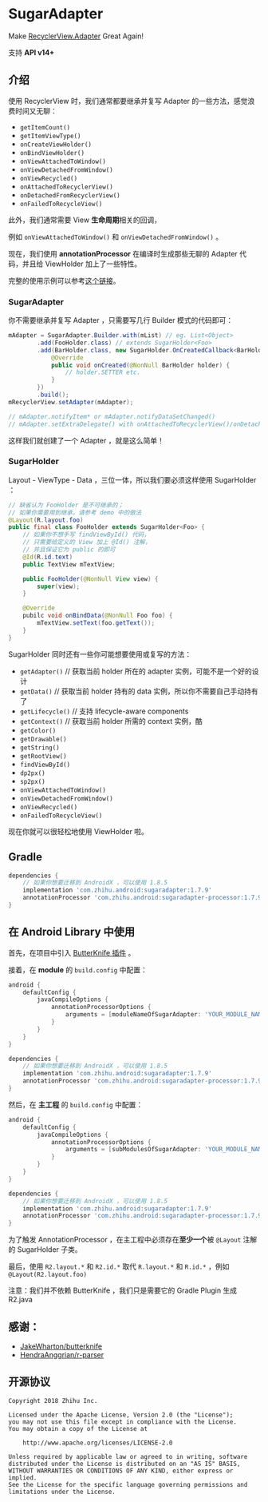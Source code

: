 SugarAdapter
===

Make [RecyclerView.Adapter](https://developer.android.com/reference/android/support/v7/widget/RecyclerView.Adapter.html "RecyclerView.Adapter") Great Again!

支持 **API v14+**

## 介绍

使用 RecyclerView 时，我们通常都要继承并复写 Adapter 的一些方法，感觉浪费时间又无聊：
 
 - `getItemCount()`
 - `getItemViewType()`
 - `onCreateViewHolder()`
 - `onBindViewHolder()`
 - `onViewAttachedToWindow()`
 - `onViewDetachedFromWindow()`
 - `onViewRecycled()`
 - `onAttachedToRecyclerView()`
 - `onDetachedFromRecyclerView()`
 - `onFailedToRecycleView()`

此外，我们通常需要 View **生命周期**相关的回调，

例如 `onViewAttachedToWindow()` 和 `onViewDetachedFromWindow()` 。

现在，我们使用 **annotationProcessor** 在编译时生成那些无聊的 Adapter 代码，并且给 ViewHolder 加上了一些特性。

完整的使用示例可以参考[这个链接](https://github.com/zhihu/SugarAdapter/tree/master/app "zhihu/SugarAdapter/app/")。

### SugarAdapter

你不需要继承并复写 Adapter ，只需要写几行 Builder 模式的代码即可：

```java
mAdapter = SugarAdapter.Builder.with(mList) // eg. List<Object>
        .add(FooHolder.class) // extends SugarHolder<Foo>
        .add(BarHolder.class, new SugarHolder.OnCreatedCallback<BarHolder>() { // extends SugarHolder<Bar>
            @Override
            public void onCreated(@NonNull BarHolder holder) {
                // holder.SETTER etc.
            }
        })
        .build();
mRecyclerView.setAdapter(mAdapter);

// mAdapter.notifyItem* or mAdapter.notifyDataSetChanged()
// mAdapter.setExtraDelegate() with onAttachedToRecyclerView()/onDetachedFromRecyclerView()
```

这样我们就创建了一个 Adapter ，就是这么简单！

### SugarHolder

Layout - ViewType - Data ，三位一体，所以我们要必须这样使用 SugarHolder ：

```java
// 缺省认为 FooHolder 是不可继承的；
// 如果你需要用到继承，请参考 demo 中的做法
@Layout(R.layout.foo) 
public final class FooHolder extends SugarHolder<Foo> {
    // 如果你不想手写 findViewById() 代码，
    // 只需要给定义的 View 加上 @Id() 注解，
    // 并且保证它为 public 的即可
    @Id(R.id.text)
    public TextView mTextView;

    public FooHolder(@NonNull View view) {
        super(view);
    }

    @Override
    pubilc void onBindData(@NonNull Foo foo) {
        mTextView.setText(foo.getText());
    }
}
```

SugarHolder 同时还有一些你可能想要使用或复写的方法：

 - `getAdapter()`   // 获取当前 holder 所在的 adapter 实例，可能不是一个好的设计
 - `getData()`      // 获取当前 holder 持有的 data 实例，所以你不需要自己手动持有了
 - `getLifecycle()` // 支持 lifecycle-aware components
 - `getContext()`   // 获取当前 holder 所需的 context 实例，酷
 - `getColor()`
 - `getDrawable()`
 - `getString()`
 - `getRootView()`
 - `findViewById()`
 - `dp2px()`
 - `sp2px()`
 - `onViewAttachedToWindow()`
 - `onViewDetachedFromWindow()`
 - `onViewRecycled()`
 - `onFailedToRecycleView()`

现在你就可以很轻松地使用 ViewHolder 啦。

## Gradle

```groovy
dependencies {
    // 如果你想要迁移到 AndroidX ，可以使用 1.8.5
    implementation 'com.zhihu.android:sugaradapter:1.7.9'
    annotationProcessor 'com.zhihu.android:sugaradapter-processor:1.7.9'
}
```

## 在 Android Library 中使用

首先，在项目中引入 [ButterKnife 插件](https://github.com/JakeWharton/butterknife#library-projects "ButterKnife 插件") 。

接着，在 **module** 的 `build.config` 中配置：

```groovy
android {
    defaultConfig {
        javaCompileOptions {
            annotationProcessorOptions {
                arguments = [moduleNameOfSugarAdapter: 'YOUR_MODULE_NAME']
            }
        }
    }
}

dependencies {
    // 如果你想要迁移到 AndroidX ，可以使用 1.8.5
    implementation 'com.zhihu.android:sugaradapter:1.7.9' 
    annotationProcessor 'com.zhihu.android:sugaradapter-processor:1.7.9'
}
```

然后，在 **主工程** 的 `build.config` 中配置：

```groovy
android {
    defaultConfig {
        javaCompileOptions {
            annotationProcessorOptions {
                arguments = [subModulesOfSugarAdapter: 'YOUR_MODULE_NAME_1, YOUR_MODULE_NAME_...']
            }
        }
    }
}

dependencies {
    // 如果你想要迁移到 AndroidX ，可以使用 1.8.5
    implementation 'com.zhihu.android:sugaradapter:1.7.9' 
    annotationProcessor 'com.zhihu.android:sugaradapter-processor:1.7.9'
}
```

为了触发 AnnotationProcessor ，在主工程中必须存在**至少一个**被 `@Layout` 注解的 SugarHolder 子类。

最后，使用 `R2.layout.*` 和 `R2.id.*` 取代 `R.layout.*` 和 `R.id.*` ，例如 `@Layout(R2.layout.foo)`

注意：我们并不依赖 ButterKnife ，我们只是需要它的 Gradle Plugin 生成 R2.java

## 感谢：

 - [JakeWharton/butterknife](https://github.com/JakeWharton/butterknife "JakeWharton/butterknife")
 - [HendraAnggrian/r-parser](https://github.com/HendraAnggrian/r-parser "HendraAnggrian/r-parser")

## 开源协议

    Copyright 2018 Zhihu Inc.

    Licensed under the Apache License, Version 2.0 (the "License");
    you may not use this file except in compliance with the License.
    You may obtain a copy of the License at

        http://www.apache.org/licenses/LICENSE-2.0

    Unless required by applicable law or agreed to in writing, software
    distributed under the License is distributed on an "AS IS" BASIS,
    WITHOUT WARRANTIES OR CONDITIONS OF ANY KIND, either express or implied.
    See the License for the specific language governing permissions and
    limitations under the License.
